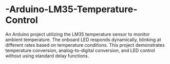 # -Arduino-LM35-Temperature-Control
An Arduino project utilizing the LM35 temperature sensor to monitor ambient temperature. The onboard LED responds dynamically, blinking at different rates based on temperature conditions. This project demonstrates temperature conversion, analog-to-digital conversion, and LED control without using standard delay functions.
